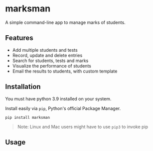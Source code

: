 # marksman

A simple command-line app to manage marks of students.

## Features

- Add multiple students and tests
- Record, update and delete entries
- Search for students, tests and marks
- Visualize the performance of students
- Email the results to students, with custom template

## Installation

You must have python 3.9 installed on your system.

Install easily via `pip`, Python's official Package Manager.

```shell
pip install marksman
```

>Note: Linux and Mac users might have to use `pip3` to invoke pip

## Usage


